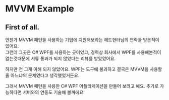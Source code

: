 # MVVM Example

## First of all.

언젠가 MVVM 패턴을 사용하는 기업에 지원해보라는 헤드헌터님의 연락을 받은적이 있어요.  
그런데 그곳은 C\# WPF를 사용하는 곳이었고, 경력상 회사에서 WPF를 사용해본적이 없는것때문에 서류 통과가 되지 않았다는 리뷰를 받았었어요.

하지만 전 그게 이해 되지 않았어요. WPF는 도구에 불과하고 결국은 MVVM을 사용할 줄 아느냐의 문제였다고 생각했었거든요.

그래서 MVVM 패턴을 사용한 C\# WPF 어플리케이션을 만들어 보려고 해요. 추가로 가능하다면 서버와의 연동도 기술해 볼꺼에요.



